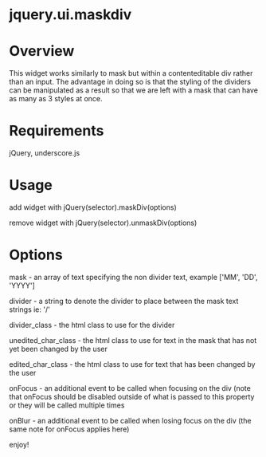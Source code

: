 jquery.ui.maskdiv
=================

Overview
=================

This widget works similarly to mask but within a contenteditable div rather than an input. The advantage in doing so is that the styling of the dividers can be manipulated as a result so that we are left with a mask that can have as many as 3 styles at once.

Requirements
=================
jQuery, underscore.js

Usage
=================
add widget with jQuery(selector).maskDiv(options) 

remove widget with jQuery(selector).unmaskDiv(options)

Options
=================

mask - an array of text specifying the non divider text, example ['MM', 'DD', 'YYYY']

divider - a string to denote the divider to place between the mask text strings ie: '/'

divider_class - the html class to use for the divider

unedited_char_class - the html class to use for text in the mask that has not yet been changed by the user

edited_char_class - the html class to use for text that has been changed by the user

onFocus - an additional event to be called when focusing on the div (note that onFocus should be disabled outside of what is passed to this property or they will be called multiple times

onBlur - an additional event to be called when losing focus on the div (the same note for onFocus applies here)

enjoy!
